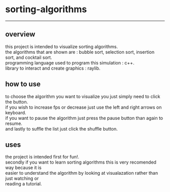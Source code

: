 # sorting-algorithms
---------------------------------------------------------------------------------------------------
## overview
this project is intended to visualize sorting algorithms. </br>
the algorithms that are shown are : bubble sort, selection sort, insertion sort, and cocktail sort. </br>
programming language used to program this simulation : c++. </br>
library to interact and create graphics : raylib. </br>

## how to use
to choose the algorithm you want to visualize you just simply need to click the button. </br>
if you wish to increase fps or decrease just use the left and right arrows on keyboard. </br>
if you want to pause the algorithm just press the pause button than again to resume. </br>
and lastly to suffle the list just click the shuffle button. </br>

## uses
the project is intended first for fun!. </br>
secondly if you want to learn sorting algorithms this is very recomended way because it is  </br>
easier to understand the algorithm by looking at visualazation rather than just watching or </br>
reading a tutorial. </br>
